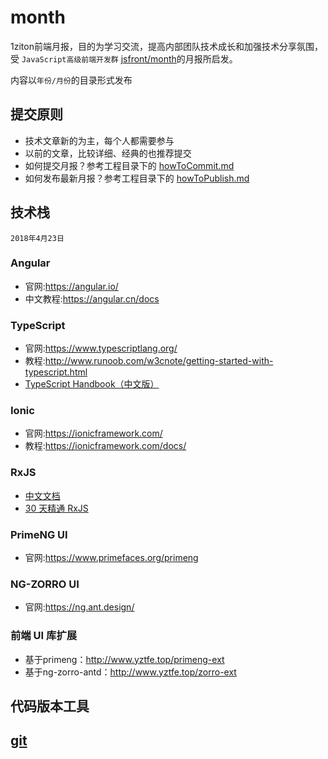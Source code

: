 # month

1ziton前端月报，目的为学习交流，提高内部团队技术成长和加强技术分享氛围，受 `JavaScript高级前端开发群` [jsfront/month](https://github.com/jsfront/month)的月报所启发。

内容以`年份/月份`的目录形式发布


## 提交原则

- 技术文章新的为主，每个人都需要参与
- 以前的文章，比较详细、经典的也推荐提交
- 如何提交月报？参考工程目录下的 [howToCommit.md](./howToCommit.md)
- 如何发布最新月报？参考工程目录下的 [howToPublish.md](./howToPublish.md) 



## 技术栈 

`2018年4月23日`

### Angular

* 官网:https://angular.io/
* 中文教程:https://angular.cn/docs

### TypeScript

* 官网:https://www.typescriptlang.org/
* 教程:http://www.runoob.com/w3cnote/getting-started-with-typescript.html
* [TypeScript Handbook（中文版）](https://zhongsp.gitbooks.io/typescript-handbook/content/)

### Ionic

* 官网:https://ionicframework.com/
* 教程:https://ionicframework.com/docs/

### RxJS

* [中文文档](http://cn.rx.js.org/)
* [30 天精通 RxJS](https://ithelp.ithome.com.tw/users/20103367/ironman/1199)

### PrimeNG UI

* 官网:https://www.primefaces.org/primeng

### NG-ZORRO UI

* 官网:https://ng.ant.design/

### 前端 UI 库扩展

* 基于primeng：http://www.yztfe.top/primeng-ext
* 基于ng-zorro-antd：http://www.yztfe.top/zorro-ext


## 代码版本工具

## [git](./git.md)
